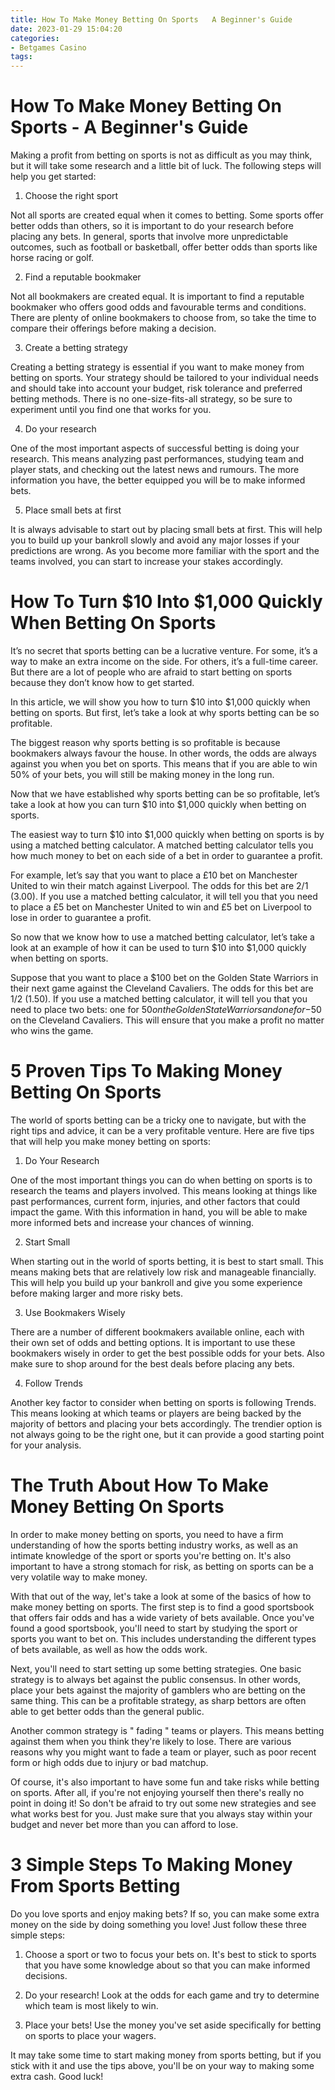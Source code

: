 ```yaml
---
title: How To Make Money Betting On Sports   A Beginner's Guide
date: 2023-01-29 15:04:20
categories:
- Betgames Casino
tags:
---
```



#  How To Make Money Betting On Sports - A Beginner's Guide

Making a profit from betting on sports is not as difficult as you may think, but it will take some research and a little bit of luck. The following steps will help you get started:

1. Choose the right sport

Not all sports are created equal when it comes to betting. Some sports offer better odds than others, so it is important to do your research before placing any bets. In general, sports that involve more unpredictable outcomes, such as football or basketball, offer better odds than sports like horse racing or golf.

2. Find a reputable bookmaker

Not all bookmakers are created equal. It is important to find a reputable bookmaker who offers good odds and favourable terms and conditions. There are plenty of online bookmakers to choose from, so take the time to compare their offerings before making a decision.

3. Create a betting strategy

Creating a betting strategy is essential if you want to make money from betting on sports. Your strategy should be tailored to your individual needs and should take into account your budget, risk tolerance and preferred betting methods. There is no one-size-fits-all strategy, so be sure to experiment until you find one that works for you.

4. Do your research

One of the most important aspects of successful betting is doing your research. This means analyzing past performances, studying team and player stats, and checking out the latest news and rumours. The more information you have, the better equipped you will be to make informed bets.

5. Place small bets at first

It is always advisable to start out by placing small bets at first. This will help you to build up your bankroll slowly and avoid any major losses if your predictions are wrong. As you become more familiar with the sport and the teams involved, you can start to increase your stakes accordingly.

#  How To Turn $10 Into $1,000 Quickly When Betting On Sports

It’s no secret that sports betting can be a lucrative venture. For some, it’s a way to make an extra income on the side. For others, it’s a full-time career. But there are a lot of people who are afraid to start betting on sports because they don’t know how to get started.

In this article, we will show you how to turn $10 into $1,000 quickly when betting on sports. But first, let’s take a look at why sports betting can be so profitable.

The biggest reason why sports betting is so profitable is because bookmakers always favour the house. In other words, the odds are always against you when you bet on sports. This means that if you are able to win 50% of your bets, you will still be making money in the long run.

Now that we have established why sports betting can be so profitable, let’s take a look at how you can turn $10 into $1,000 quickly when betting on sports.

The easiest way to turn $10 into $1,000 quickly when betting on sports is by using a matched betting calculator. A matched betting calculator tells you how much money to bet on each side of a bet in order to guarantee a profit.

For example, let’s say that you want to place a £10 bet on Manchester United to win their match against Liverpool. The odds for this bet are 2/1 (3.00). If you use a matched betting calculator, it will tell you that you need to place a £5 bet on Manchester United to win and £5 bet on Liverpool to lose in order to guarantee a profit.

So now that we know how to use a matched betting calculator, let’s take a look at an example of how it can be used to turn $10 into $1,000 quickly when betting on sports.

Suppose that you want to place a $100 bet on the Golden State Warriors in their next game against the Cleveland Cavaliers. The odds for this bet are 1/2 (1.50). If you use a matched betting calculator, it will tell you that you need to place two bets: one for $50 on the Golden State Warriors and one for -$50 on the Cleveland Cavaliers. This will ensure that you make a profit no matter who wins the game.

#  5 Proven Tips To Making Money Betting On Sports

The world of sports betting can be a tricky one to navigate, but with the right tips and advice, it can be a very profitable venture. Here are five tips that will help you make money betting on sports:

1. Do Your Research

One of the most important things you can do when betting on sports is to research the teams and players involved. This means looking at things like past performances, current form, injuries, and other factors that could impact the game. With this information in hand, you will be able to make more informed bets and increase your chances of winning.

2. Start Small

When starting out in the world of sports betting, it is best to start small. This means making bets that are relatively low risk and manageable financially. This will help you build up your bankroll and give you some experience before making larger and more risky bets.

3. Use Bookmakers Wisely

There are a number of different bookmakers available online, each with their own set of odds and betting options. It is important to use these bookmakers wisely in order to get the best possible odds for your bets. Also make sure to shop around for the best deals before placing any bets.

4. Follow Trends

Another key factor to consider when betting on sports is following Trends. This means looking at which teams or players are being backed by the majority of bettors and placing your bets accordingly. The trendier option is not always going to be the right one, but it can provide a good starting point for your analysis.

#  The Truth About How To Make Money Betting On Sports

In order to make money betting on sports, you need to have a firm understanding of how the sports betting industry works, as well as an intimate knowledge of the sport or sports you're betting on. It's also important to have a strong stomach for risk, as betting on sports can be a very volatile way to make money.

With that out of the way, let's take a look at some of the basics of how to make money betting on sports. The first step is to find a good sportsbook that offers fair odds and has a wide variety of bets available. Once you've found a good sportsbook, you'll need to start by studying the sport or sports you want to bet on. This includes understanding the different types of bets available, as well as how the odds work.

Next, you'll need to start setting up some betting strategies. One basic strategy is to always bet against the public consensus. In other words, place your bets against the majority of gamblers who are betting on the same thing. This can be a profitable strategy, as sharp bettors are often able to get better odds than the general public.

Another common strategy is " fading " teams or players. This means betting against them when you think they're likely to lose. There are various reasons why you might want to fade a team or player, such as poor recent form or high odds due to injury or bad matchup.

Of course, it's also important to have some fun and take risks while betting on sports. After all, if you're not enjoying yourself then there's really no point in doing it! So don't be afraid to try out some new strategies and see what works best for you. Just make sure that you always stay within your budget and never bet more than you can afford to lose.

#  3 Simple Steps To Making Money From Sports Betting

Do you love sports and enjoy making bets? If so, you can make some extra money on the side by doing something you love! Just follow these three simple steps:

1. Choose a sport or two to focus your bets on. It's best to stick to sports that you have some knowledge about so that you can make informed decisions.

2. Do your research! Look at the odds for each game and try to determine which team is most likely to win.

3. Place your bets! Use the money you've set aside specifically for betting on sports to place your wagers.

It may take some time to start making money from sports betting, but if you stick with it and use the tips above, you'll be on your way to making some extra cash. Good luck!